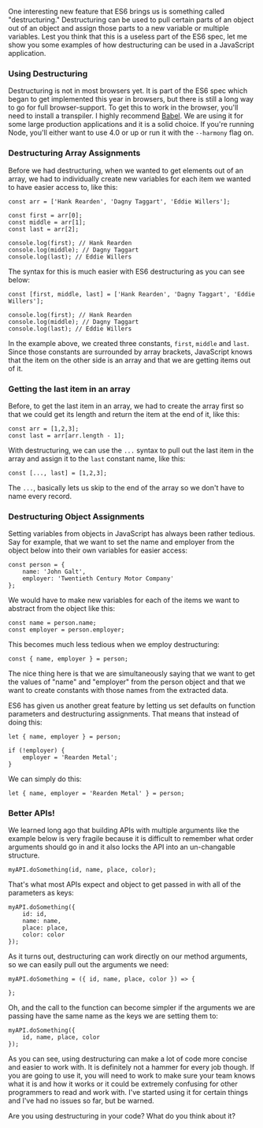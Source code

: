 One interesting new feature that ES6 brings us is something called "destructuring." Destructuring can be used to pull certain parts of an object out of an object and assign those parts to a new variable or multiple variables. Lest you think that this is a useless part of the ES6 spec, let me show you some examples of how destructuring can be used in a JavaScript application.

<!-- more -->

### Using Destructuring

Destructuring is not in most browsers yet. It is part of the ES6 spec which began to get implemented this year in browsers, but there is still a long way to go for full browser-support. To get this to work in the browser, you'll need to install a transpiler. I highly recommend [Babel](https://babeljs.io/). We are using it for some large production applications and it is a solid choice. If you're running Node, you'll either want to use 4.0 or up or run it with the `--harmony` flag on.

### Destructuring Array Assignments

Before we had destructuring, when we wanted to get elements out of an array, we had to individually create new variables for each item we wanted to have easier access to, like this:

```
const arr = ['Hank Rearden', 'Dagny Taggart', 'Eddie Willers'];

const first = arr[0];
const middle = arr[1];
const last = arr[2];

console.log(first); // Hank Rearden
console.log(middle); // Dagny Taggart
console.log(last); // Eddie Willers
```

The syntax for this is much easier with ES6 destructuring as you can see below:

```
const [first, middle, last] = ['Hank Rearden', 'Dagny Taggart', 'Eddie Willers'];

console.log(first); // Hank Rearden
console.log(middle); // Dagny Taggart
console.log(last); // Eddie Willers
```

In the example above, we created three constants, `first`, `middle` and `last`. Since those constants are surrounded by array brackets, JavaScript knows that the item on the other side is an array and that we are getting items out of it.

### Getting the last item in an array

Before, to get the last item in an array, we had to create the array first so that we could get its length and return the item at the end of it, like this:

```
const arr = [1,2,3];
const last = arr[arr.length - 1];
```

With destructuring, we can use the `...` syntax to pull out the last item in the array and assign it to the `last` constant name, like this:

```
const [..., last] = [1,2,3];
```

The `...`, basically lets us skip to the end of the array so we don't have to name every record.

### Destructuring Object Assignments

Setting variables from objects in JavaScript has always been rather tedious. Say for example, that we want to set the name and employer from the object below into their own variables for easier access:

```
const person = {
    name: 'John Galt',
    employer: 'Twentieth Century Motor Company'
};
```

We would have to make new variables for each of the items we want to abstract from the object like this:

```
const name = person.name;
const employer = person.employer;
```

This becomes much less tedious when we employ destructuring:

```
const { name, employer } = person;
```

The nice thing here is that we are simultaneously saying that we want to get the values of "name" and "employer" from the person object and that we want to create constants with those names from the extracted data.

ES6 has given us another great feature by letting us set defaults on function parameters and destructuring assignments. That means that instead of doing this:

```
let { name, employer } = person;

if (!employer) {
    employer = 'Rearden Metal';
}
```

We can simply do this:

```
let { name, employer = 'Rearden Metal' } = person;
```

### Better APIs!

We learned long ago that building APIs with multiple arguments like the example below is very fragile because it is difficult to remember what order arguments should go in and it also locks the API into an un-changable structure.

```
myAPI.doSomething(id, name, place, color);
```

That's what most APIs expect and object to get passed in with all of the parameters as keys:

```
myAPI.doSomething({
    id: id,
    name: name,
    place: place,
    color: color
});
```

As it turns out, destructuring can work directly on our method arguments, so we can easily pull out the arguments we need:

```
myAPI.doSomething = ({ id, name, place, color }) => {

};
```

Oh, and the call to the function can become simpler if the arguments we are passing have the same name as the keys we are setting them to:

```
myAPI.doSomething({
    id, name, place, color
});
```

As you can see, using destructuring can make a lot of code more concise and easier to work with. It is definitely not a hammer for every job though. If you are going to use it, you will need to work to make sure your team knows what it is and how it works or it could be extremely confusing for other programmers to read and work with. I've started using it for certain things and I've had no issues so far, but be warned.

Are you using destructuring in your code? What do you think about it?

